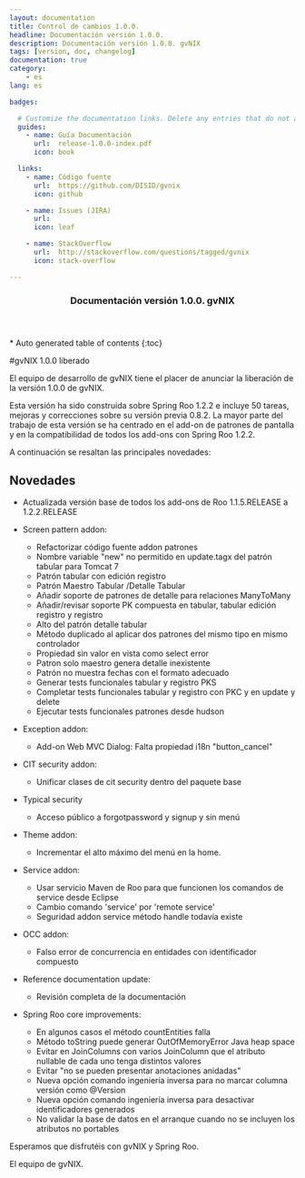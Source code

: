 ```yaml
---
layout: documentation
title: Control de cambios 1.0.0.
headline: Documentación versión 1.0.0.
description: Documentación versión 1.0.0. gvNIX
tags: [version, doc, changelog]
documentation: true
category:
    - es
lang: es

badges:

  # Customize the documentation links. Delete any entries that do not apply.
  guides:
    - name: Guía Documentación
      url:  release-1.0.0-index.pdf
      icon: book

  links:
    - name: Código fuente
      url:  https://github.com/DISID/gvnix
      icon: github

    - name: Issues (JIRA)
      url:  
      icon: leaf

    - name: StackOverflow
      url:  http://stackoverflow.com/questions/tagged/gvnix
      icon: stack-overflow

---
```


<section id="table-of-contents" class="toc">
  <header>
    <h3>Documentación versión 1.0.0. gvNIX</h3>
  </header>
<div id="drawer" markdown="1">
*  Auto generated table of contents
{:toc}
</div>
</section><!-- /#table-of-contents -->

#gvNIX 1.0.0 liberado

El equipo de desarrollo de gvNIX tiene el placer de anunciar la liberación de la versión 1.0.0 de gvNIX.

Esta versión ha sido construida sobre Spring Roo 1.2.2 e incluye 50 tareas, mejoras y correcciones sobre su versión previa 0.8.2. La mayor parte del trabajo de esta versión se ha centrado en el add-on de patrones de pantalla y en la compatibilidad de todos los add-ons con Spring Roo 1.2.2.

A continuación se resaltan las principales novedades:

## Novedades

* Actualizada versión base de todos los add-ons de Roo 1.1.5.RELEASE a 1.2.2.RELEASE

* Screen pattern addon:

  * Refactorizar código fuente addon patrones
  * Nombre variable "new" no permitido en update.tagx del patrón tabular para Tomcat 7
  * Patrón tabular con edición registro
  * Patrón Maestro Tabular /Detalle Tabular
  * Añadir soporte de patrones de detalle para relaciones ManyToMany
  * Añadir/revisar soporte PK compuesta en tabular, tabular edición registro y registro
  * Alto del patrón detalle tabular
  * Método duplicado al aplicar dos patrones del mismo tipo en mismo controlador
  * Propiedad sin valor en vista como select error
  * Patron solo maestro genera detalle inexistente
  * Patrón no muestra fechas con el formato adecuado
  * Generar tests funcionales tabular y registro PKS
  * Completar tests funcionales tabular y registro con PKC y en update y delete
  * Ejecutar tests funcionales patrones desde hudson

* Exception addon:
  * Add-on Web MVC Dialog: Falta propiedad i18n "button_cancel"

* CIT security addon:
  * Unificar clases de cit security dentro del paquete base

* Typical security
  * Acceso público a forgotpassword y signup y sin menú

* Theme addon:
  * Incrementar el alto máximo del menú en la home.

* Service addon:
  * Usar servicio Maven de Roo para que funcionen los comandos de service desde Eclipse
  * Cambio comando 'service' por 'remote service'
  * Seguridad addon service método handle todavía existe

* OCC addon:
  * Falso error de concurrencia en entidades con identificador compuesto

* Reference documentation update:
  * Revisión completa de la documentación

* Spring Roo core improvements:
  * En algunos casos el método countEntities falla
  * Método toString puede generar OutOfMemoryError Java heap space
  * Evitar en JoinColumns con varios JoinColumn que el atributo nullable de cada uno tenga distintos valores
  * Evitar "no se pueden presentar anotaciones anidadas"
  * Nueva opción comando ingeniería inversa para no marcar columna versión como @Version
  * Nueva opción comando ingeniería inversa para desactivar identificadores generados
  * No validar la base de datos en el arranque cuando no se incluyen los atributos no portables

Esperamos que disfrutéis con gvNIX y Spring Roo.

El equipo de gvNIX.
